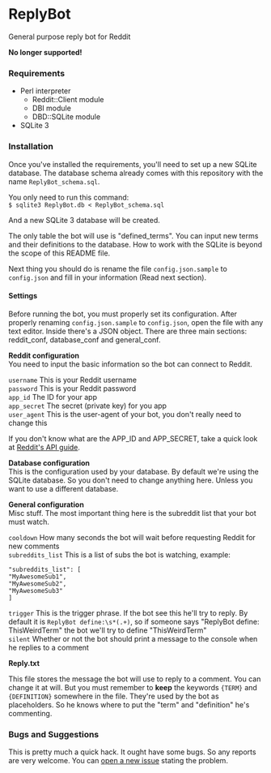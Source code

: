 # ReplyBot
General purpose reply bot for Reddit

**No longer supported!**

### Requirements
* Perl interpreter
  * Reddit::Client module
  * DBI module
  * DBD::SQLite module
* SQLite 3

### Installation

Once you've installed the requirements, you'll need to set up a new SQLite database. The database schema already comes with this repository with the name `ReplyBot_schema.sql`.

You only need to run this command:    
`$ sqlite3 ReplyBot.db < ReplyBot_schema.sql`

And a new SQLite 3 database will be created. 

The only table the bot will use is "defined_terms". You can input new terms and their definitions to the database. How to work with the SQLite is beyond the scope of this README file.

Next thing you should do is rename the file `config.json.sample` to `config.json` and fill in your information (Read next section).

#### Settings

Before running the bot, you must properly set its configuration. After properly renaming `config.json.sample` to `config.json`, open the file with any text editor. Inside there's a JSON object. There are three main sections: reddit_conf, database_conf and general_conf.

**Reddit configuration**    
You need to input the basic information so the bot can connect to Reddit. 

`username` This is your Reddit username     
`password` This is your Reddit password    
`app_id` The ID for your app     
`app_secret` The secret (private key) for you app    
`user_agent` This is the user-agent of your bot, you don't really need to change this    

If you don't know what are the APP_ID and APP_SECRET, take a quick look at [Reddit's API guide](https://github.com/reddit/reddit/wiki/OAuth2). 

**Database configuration**    
This is the configuration used by your database. By default we're using the SQLite database. So you don't need to change anything here. Unless you want to use a different database.

**General configuration**    
Misc stuff. The most important thing here is the subreddit list that your bot must watch. 

`cooldown` How many seconds the bot will wait before requesting Reddit for new comments     
`subreddits_list` This is a list of subs the bot is watching, example:    
  ```
 "subreddits_list": [
  "MyAwesomeSub1",
  "MyAwesomeSub2",
  "MyAwesomeSub3"
 ]
 
 ```
`trigger` This is the trigger phrase. If the bot see this he'll try to reply. By default it is `ReplyBot define:\s*(.+)`, so if someone says "ReplyBot define: ThisWeirdTerm" the bot we'll try to define "ThisWeirdTerm"    
`silent` Whether or not the bot should print a message to the console when he replies to a comment

**Reply.txt**

This file stores the message the bot will use to reply to a comment. You can change it at will. But you must remember to **keep** the keywords `{TERM}` and `{DEFINITION}` somewhere in the file. They're used by the bot as placeholders. So he knows where to put the "term" and "definition" he's commenting.

### Bugs and Suggestions

This is pretty much a quick hack. It ought have some bugs. So any reports are very welcome. You can [open a new issue](https://github.com/jefferson-dab/reddit-replybot/issues/new) stating the problem. 
